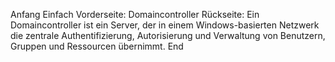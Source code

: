 Anfang
Einfach
Vorderseite: Domaincontroller
Rückseite: Ein Domaincontroller ist ein Server, der in einem Windows-basierten
Netzwerk die zentrale Authentifizierung, Autorisierung und Verwaltung von Benutzern, 
Gruppen und Ressourcen übernimmt.
End